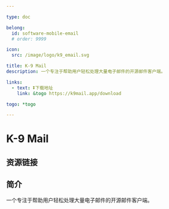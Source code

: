 ```yaml
---

type: doc

belong:
  id: software-mobile-email
  # order: 9999

icon:
  src: /image/logo/k9_email.svg

title: K-9 Mail
description: 一个专注于帮助用户轻松处理大量电子邮件的开源邮件客户端。

links:
  - text: ⏬下载地址
    link: &togo https://k9mail.app/download

togo: *togo

---
```


<ShowLogo />

# K-9 Mail

<ShowBreadcrumb />

## 资源链接

<ShowLinks />

## 简介

一个专注于帮助用户轻松处理大量电子邮件的开源邮件客户端。